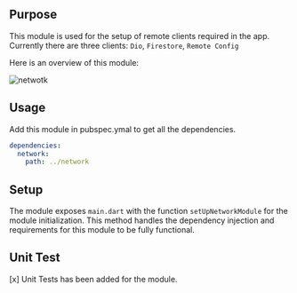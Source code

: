 ## Purpose

This module is used for the setup of remote clients required in the app. 
Currently there are three clients: ```Dio```, ```Firestore```, ```Remote Config```

Here is an overview of this module:

![netwotk](https://user-images.githubusercontent.com/16761273/163680181-f66da514-0bd3-4463-a907-7f05bd14431b.jpg)

## Usage

Add this module in pubspec.ymal to get all the dependencies.
```yaml
dependencies:
  network:
    path: ../network
```

## Setup

The module exposes ```main.dart``` with the function ```setUpNetworkModule``` for the module initialization. This method handles the dependency injection and requirements for this module to be fully functional.

## Unit Test

[x] Unit Tests has been added for the module.